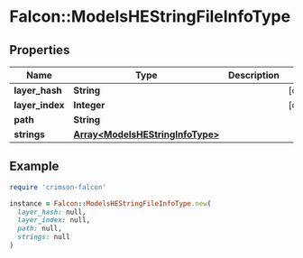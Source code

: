 # Falcon::ModelsHEStringFileInfoType

## Properties

| Name | Type | Description | Notes |
| ---- | ---- | ----------- | ----- |
| **layer_hash** | **String** |  | [optional] |
| **layer_index** | **Integer** |  | [optional] |
| **path** | **String** |  |  |
| **strings** | [**Array&lt;ModelsHEStringInfoType&gt;**](ModelsHEStringInfoType.md) |  |  |

## Example

```ruby
require 'crimson-falcon'

instance = Falcon::ModelsHEStringFileInfoType.new(
  layer_hash: null,
  layer_index: null,
  path: null,
  strings: null
)
```

